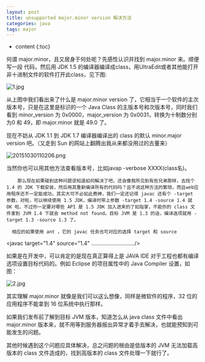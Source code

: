 ```yaml
---
layout: post
title: unsupported major.minor version 解决方法
categories: java
tags: major
---
```


* content
{:toc}

何谓 major.minor，且又居身于何处呢？先感性认识并找到 major.minor 来。顺便写一段 代码，然后用 JDK 1.5 的编译器编译成class，用UltraEdit或者其他能打开非十进制文件的软件打开此class，见下图:    
    
![1.jpg](https://dn-biezhi.qbox.me/2015/10/1221350593.jpg)

从上图中我们看出来了什么是 major.minor version 了，它相当于一个软件的主次版本号，只是在这里是标识的一个 Java Class 的主版本号和次版本号，同时我们看到 minor_version 为 0x0000，major_version 为 0x0031，转换为十制数分别为0 和 49，即 major.minor 就是 49.0 了。



现在不妨从 JDK 1.1 到 JDK 1.7 编译器编译出的 class 的默认 minor.major version 吧。（又走到 Sun 的网站上翻腾出我从来都没用过的古董来）

![20151030110206.png](https://dn-biezhi.qbox.me/2015/10/3226308965.png)

当然你也可以用其他方法查看版本号，比如javap -verbose XXXX(class名)。

        那么现在如果碰到这种问题该知道如何解决了吧，还会像我所见到有些兄弟那样，去找个 1.4 的 JDK 下载安装，然后用其重新编译所有的代码吗？且不说这种方法的繁琐，而且web应用程序还不一定能成功，其实大可不必如此费神，我们一定还记得 javac 还有个 -target 参数，对啦，可以继续使用 1.5 JDK，编译时带上参数 -target 1.4 -source 1.4 就 OK 啦，不过你一定要对哪些 API 是 1.5 JDK 加入进来的了如指掌，不能你的 class 文件拿到 JVM 1.4 下就会 method not found。目标 JVM 是 1.3 的话，编译选项就用 -target 1.3 -source 1.3 了。

      相应的如果使用 ant ，它的 javac 任务也可对应的选择 target 和 source

<javac target="1.4" source="1.4" ............................/>

如果是在开发中，可以肯定的是现在真正算得上是 JAVA IDE 对于工程也都有编译选项设置目标代码的。例如 Eclipse 的项目属性中的 Java Compiler 设置，如图：

![2.jpg](https://dn-biezhi.qbox.me/2015/10/4103987148.jpg)

其实理解 major.minor 就像是我们可以这么想像，同样是微软件的程序，32 位的应用程序不能拿到 16 位系统中执行那样。

如果我们发布前了解到目标 JVM 版本，知道怎么从 java class 文件中看出 major.minor 版本来，就不用等到服务器报出异常才着手去解决，也就能预知到可能发生的问题。

其他时候遇到这个问题应具体解决，总之问题的根由是低版本的 JVM 无法加载高版本的 class 文件造成的，找到高版本的 class 文件处理一下就行了。

